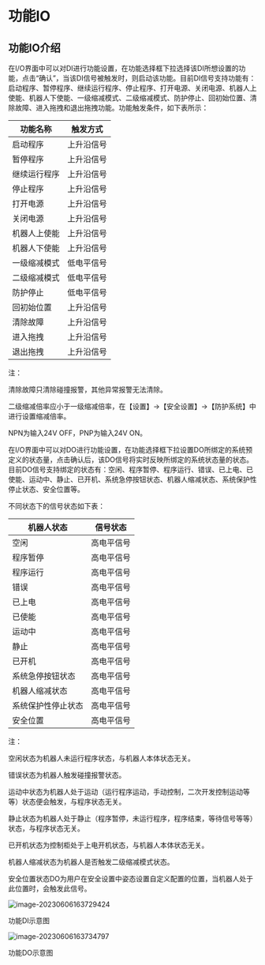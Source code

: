 # 功能IO

## 功能IO介绍

在I/O界面中可以对DI进行功能设置，在功能选择框下拉选择该DI所想设置的功能，点击“确认”，当该DI信号被触发时，则启动该功能。目前DI信号支持功能有：启动程序、暂停程序、继续运行程序、停止程序、打开电源、关闭电源、机器人上使能、机器人下使能、一级缩减模式、二级缩减模式、防护停止、回初始位置、清除故障、进入拖拽和退出拖拽功能。功能触发条件，如下表所示：

| **功能名称** | **触发方式** |
| ------------------ | ------------------ |
| 启动程序           | 上升沿信号         |
| 暂停程序           | 上升沿信号         |
| 继续运行程序       | 上升沿信号         |
| 停止程序           | 上升沿信号         |
| 打开电源           | 上升沿信号         |
| 关闭电源           | 上升沿信号         |
| 机器人上使能       | 上升沿信号         |
| 机器人下使能       | 上升沿信号         |
| 一级缩减模式       | 低电平信号         |
| 二级缩减模式       | 低电平信号         |
| 防护停止           | 低电平信号         |
| 回初始位置         | 上升沿信号         |
| 清除故障           | 上升沿信号         |
| 进入拖拽           | 上升沿信号         |
| 退出拖拽           | 上升沿信号         |

注：

清除故障只清除碰撞报警，其他异常报警无法清除。

二级缩减倍率应小于一级缩减倍率，在【设置】→【安全设置】→【防护系统】中进行设置缩减倍率。

NPN为输入24V OFF，PNP为输入24V ON。

在I/O界面中可以对DO进行功能设置，在功能选择框下拉设置DO所绑定的系统预定义的状态量，点击确认后，该DO信号将实时反映所绑定的系统状态量的状态。目前DO信号支持绑定的状态有：空闲、程序暂停、程序运行、错误、已上电、已使能、运动中、静止、已开机、系统急停按钮状态、机器人缩减状态、系统保护性停止状态、安全位置等。

不同状态下的信号状态如下表：

| **机器人状态** | **信号状态** |
| -------------------- | ------------------ |
| 空闲                 | 高电平信号         |
| 程序暂停             | 高电平信号         |
| 程序运行             | 高电平信号         |
| 错误                 | 高电平信号         |
| 已上电               | 高电平信号         |
| 已使能               | 高电平信号         |
| 运动中               | 高电平信号         |
| 静止                 | 高电平信号         |
| 已开机               | 高电平信号         |
| 系统急停按钮状态     | 高电平信号         |
| 机器人缩减状态       | 高电平信号         |
| 系统保护性停止状态   | 高电平信号         |
| 安全位置             | 高电平信号         |

注：

空闲状态为机器人未运行程序状态，与机器人本体状态无关。

错误状态为机器人触发碰撞报警状态。

运动中状态为机器人处于运动（运行程序运动，手动控制，二次开发控制运动等等）状态便会触发，与程序状态无关。

静止状态为机器人处于静止（程序暂停，未运行程序，程序结束，等待信号等等）状态，与程序状态无关。

已开机状态为控制柜处于上电开机状态，与机器人本体状态无关。

机器人缩减状态为机器人是否触发二级缩减模式状态。

安全位置状态DO为用户在安全设置中姿态设置自定义配置的位置，当机器人处于此位置时，会触发此信号。  

![image-20230606163729424](../../resource/ch/funcIO/image-20230606163729424.png)

功能DI示意图  

![image-20230606163734797](../../resource/ch/funcIO/image-20230606163734797.png)

功能DO示意图  